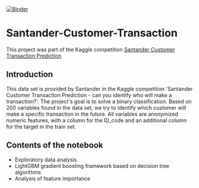 [![Binder](https://mybinder.org/badge_logo.svg)](https://mybinder.org/v2/gh/abfu/santander_customer_transaction/master)
# Santander-Customer-Transaction
  

This project was part of the Kaggle competition [Santander Customer Transaction Prediction](https://www.kaggle.com/c/santander-customer-transaction-prediction/overview)

## Introduction
This data set is provided by Santander in the Kaggle competition 'Santander Customer Transaction Prediction - can you identify who will make a transaction?'. The project's goal is to solve a binary classification. Based on 200 variables found in the data set, we try to identify which customer will make a specific transaction in the future. All variables are anonymized numeric features, with a column for the ID_code and an additional column for the target in the train set.

## Contents of the notebook
* Exploratory data analysis
* LightGBM gradient boosting framework based on decision tree algorithms
* Analysis of feature importance
